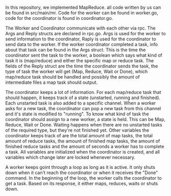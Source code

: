 In this repository, we implemented MapReduce. all code written by us can be found in src/main/mr. Code for the worker can be found in worker.go, code for the coordinator is found in coordinator.go.

The Worker and Coordinator communicate with each other via rpc. The Args and Reply structs are declared in rpc.go. Args is used for the worker to send information to the coordinator, Raply is used for the coordinator to send data to the worker.
If the worker coordinator completed a task, info about that task can be found in the Args struct.	This is the time the coordinator sent the task to the worker, a boolean which says what kind of task it is (map/reduce) and either the specific map or reduce task.
The fields of the Reply struct are the time the coordinator sends the task, the type of task the worker will get (Map, Reduce, Wait or Done), which map/reduce task should be handled and possibly the amount of intermediate files a map task should output.

The coordinator keeps a lot of information. For each map/reduce task that should happen, it keeps track of a state (unstarted, running and finished). Each unstarted task is also added to a specific channel. When a worker asks for a new task, the coordinator can pop a new task from this channel and it's state is modified to "running". To know what kind of task the coordinator should assign to a new worker, a state is held. This can be Map, Reduce, Wait or Done. Waiting happens when there are no unstarted tasks of the required type, but they're not finished yet. Other variables the coordinator keeps track of are the total amount of map tasks, the total amount of reduce tasks, the amount of finished map tasks, the amount of finished reduce tasks and the amount of seconds a worker has to complete a task. All variables are initialized when the coordinator is created, and all variables which change later are locked whenever necessary.

A worker keeps goint through a loop as long as it is active. It only shuts down when it can't reach the coordinator or when it receives the "Done" command. In the beginning of the loop, the worker calls the coordinator to get a task. Based on its response, it either maps, reduces, waits or shuts down.
